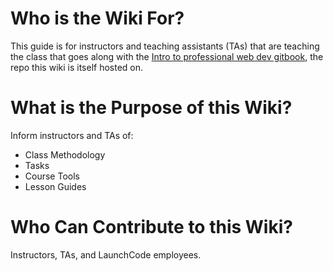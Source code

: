 # Who is the Wiki For?
This guide is for instructors and teaching assistants (TAs) that are teaching the class that goes along with the [Intro to professional web dev gitbook](https://github.com/LaunchCodeEducation/intro-to-professional-web-dev/), the repo this wiki is itself hosted on.

# What is the Purpose of this Wiki?
Inform instructors and TAs of:
* Class Methodology
* Tasks
* Course Tools
* Lesson Guides

# Who Can Contribute to this Wiki?
Instructors, TAs, and LaunchCode employees.
